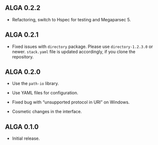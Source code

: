 ## ALGA 0.2.2

* Refactoring, switch to Hspec for testing and Megaparsec 5.

## ALGA 0.2.1

* Fixed issues with `directory` package. Please use `directory-1.2.3.0` or
  newer. `stack.yaml` file is updated accordingly, if you clone the
  repository.

## ALGA 0.2.0

* Use the `path-io` library.

* Use YAML files for configuration.

* Fixed bug with “unsupported protocol in URI” on Windows.

* Cosmetic changes in the interface.

## ALGA 0.1.0

* Initial release.
